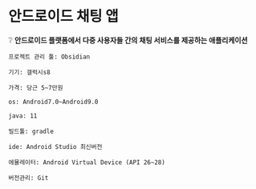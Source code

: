 # 안드로이드 채팅 앱

❔  __안드로이드 플랫폼에서 다중 사용자들 간의 채팅 서비스를 제공하는 애플리케이션__
>

	프로젝트 관리 툴: Obsidian
	
	기기: 갤럭시s8
	
	가격: 당근 5~7만원
	
	os: Android7.0~Android9.0
	
	java: 11
	
	빌드툴: gradle
	
	ide: Android Studio 최신버전
	
	에뮬레이터: Android Virtual Device (API 26~28)
	
	버전관리: Git
		


